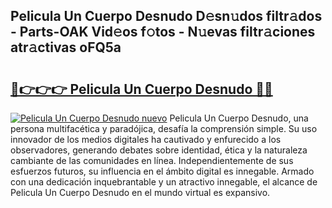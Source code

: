 ## Pelicula Un Cuerpo Desnudo D𝚎sn𝚞dos filtr𝚊dos - Parts-OAK Vid𝚎os f𝚘tos - N𝚞evas filtr𝚊ciones atr𝚊ctivas oFQ5a

# <h2><a href="http://mbbfm09.tromn.icu/?c=Pelicula+Un+Cuerpo+Desnudo">🔗👉👉👉 Pelicula Un Cuerpo Desnudo 🔗🔗</a></h2>

[![Pelicula Un Cuerpo Desnudo nuevo](https://i.imgur.com/pEAQMta.gif)](http://mbbfm09.tromn.icu/?c=Pelicula+Un+Cuerpo+Desnudo)
Pelicula Un Cuerpo Desnudo, una persona multifacética y paradójica, desafía la comprensión simple. Su uso innovador de los medios digitales ha cautivado y enfurecido a los observadores, generando debates sobre identidad, ética y la naturaleza cambiante de las comunidades en línea. Independientemente de sus esfuerzos futuros, su influencia en el ámbito digital es innegable. Armado con una dedicación inquebrantable y un atractivo innegable, el alcance de Pelicula Un Cuerpo Desnudo en el mundo virtual es expansivo.
